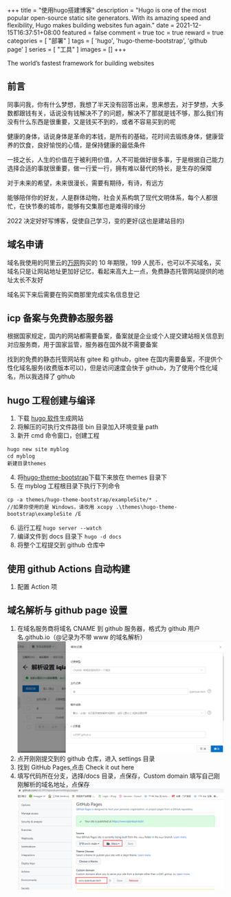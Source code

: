 +++
title = "使用hugo搭建博客"
description = "Hugo is one of the most popular open-source static site generators. With its amazing speed and flexibility, Hugo makes building websites fun again."
date = 2021-12-15T16:37:51+08:00
featured = false
comment = true
toc = true
reward = true
categories = [
  "部署"
]
tags = [
  'hugo',
  'hugo-theme-bootstrap',
  'github page'
]
series = [
  "工具"
]
images = []
+++

The world’s fastest framework for building websites

<!--more-->

## 前言

同事问我，你有什么梦想，我想了半天没有回答出来，思来想去，对于梦想，大多数都跟钱有关，话说没有钱解决不了的问题，解决不了那就是钱不够，那么我们有没有什么东西是很重要，又是钱买不到的，或者不容易买到的呢

健康的身体，话说身体是革命的本钱，是所有的基础，花时间去锻炼身体，健康营养的饮食，良好愉悦的心情，是保持健康的最低条件

一技之长，人生的价值在于被利用价值，人不可能做好很多事，于是根据自己能力选择合适的事就很重要，做一行爱一行，拥有难以替代的特长，是生存的保障

对于未来的希望，未来很漫长，需要有期待，有诗，有远方

能够陪伴你的好友，人是群体动物，社会关系构筑了现代文明体系，每个人都很忙，在快节奏的城市，能够有交集那也是难得的缘分

2022 决定好好写博客，促使自己学习，变的更好(这也是建站目的)

## 域名申请

域名我使用的阿里云的[万网](https://wanwang.aliyun.com/domain/)购买的 10 年期限，199 人民币，也可以不买域名，买域名只是让网站地址更加好记忆，看起来高大上一点，免费静态托管网站提供的地址太长不友好

域名买下来后需要在购买商那里完成实名信息登记

## icp 备案与免费静态服务器

根据国家规定，国内的网站都需要备案，备案就是企业或个人提交建站相关信息到对应服务商，用于国家监管，服务器在国外就不需要备案

找到的免费的静态托管网站有 gitee 和 github，gitee 在国内需要备案，不提供个性化域名服务(收费版本可以)，但是访问速度会快于 github，为了使用个性化域名，所以我选择了 github

## hugo 工程创建与编译

1. 下载 [hugo 软件](https://github.com/gohugoio/hugo/releases)生成网站
2. 将解压的可执行文件路径 bin 目录加入环境变量 path
3. 新开 cmd 命令窗口，创建工程

```
hugo new site myblog
cd myblog
新建目录themes
```

4. 将[hugo-theme-bootstrap](https://github.com/cx5397/hugo-theme-bootstrap)下载下来放在 themes 目录下
5. 在 myblog 工程根目录下执行下列命令

```
cp -a themes/hugo-theme-bootstrap/exampleSite/* .
//如果你使用的是 Windows，请改用 xcopy .\themes\hugo-theme-bootstrap\exampleSite /E
```

6. 运行工程 `hugo server --watch`
7. 编译文件到 docs 目录下 `hugo -d docs`
8. 将整个工程提交到 github 仓库中

## 使用 github Actions 自动构建

1. 配置 Action 项

## 域名解析与 github page 设置

1. 在域名服务商将域名 CNAME 到 github 服务器，格式为 github 用户名.github.io（@记录为不带 www 的域名解析）
   ![域名解析](images/aliyun.png)
2. 点开刚刚提交到的 github 仓库，进入 settings 目录
3. 找到 GitHub Pages,点击 Check it out here
4. 填写代码所在分支，选择/docs 目录，点保存，Custom domain 填写自己刚刚解析的域名地址，点保存
   ![github page配置](images/page.png)
